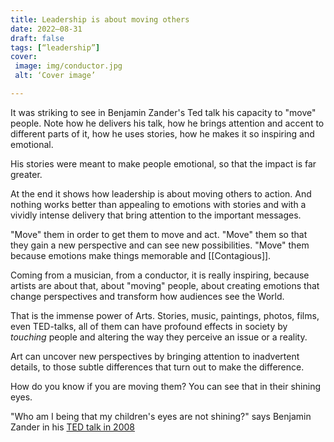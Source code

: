 ```yaml
---
title: Leadership is about moving others
date: 2022–08-31
draft: false
tags: [“leadership”]
cover:
 image: img/conductor.jpg
 alt: ‘Cover image’

---
```


It was striking to see in Benjamin Zander's Ted talk his capacity to "move" people. Note how he delivers his talk, how he brings attention and accent to different parts of it, how he uses stories, how he makes it so inspiring and emotional. 

His stories were meant to make people emotional, so that the impact is far greater.

At the end it shows how leadership is about moving others to action. 
And nothing works better than appealing to emotions with stories and with a vividly intense delivery that bring attention to the important messages.

"Move" them in order to get them to move and act. 
"Move" them so that they gain a new perspective and can see new possibilities.
"Move" them because emotions make things memorable and [[Contagious]].

Coming from a musician, from a conductor, it is really inspiring, because artists are about that, about "moving" people, about creating emotions that change perspectives and transform how audiences see the World. 

That is the immense power of Arts. Stories, music, paintings, photos, films, even TED-talks, all of them can have profound effects in society by *touching* people and altering the way they perceive an issue or a reality.

Art can uncover new perspectives by bringing attention to inadvertent details, to those subtle differences that turn out to make the difference. 

How do you know if you are moving them? You can see that in their shining eyes.

"Who am I being that my children's eyes are not shining?" says Benjamin Zander in his [TED talk in 2008](https://www.youtube.com/watch?v=r9LCwI5iErE)


